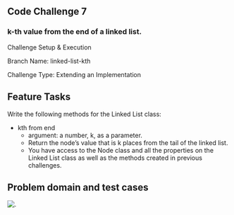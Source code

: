 ## Code Challenge 7

### k-th value from the end of a linked list.

Challenge Setup & Execution

Branch Name: linked-list-kth

Challenge Type: Extending an Implementation

## Feature Tasks

Write the following methods for the Linked List class:

* kth from end
    * argument: a number, k, as a parameter.
    * Return the node’s value that is k places from the tail of the linked list.
    * You have access to the Node class and all the properties on the Linked List class as well as the methods created in previous challenges.

## Problem domain and test cases

![.](https://i.imgur.com/dFlrqcA.png)